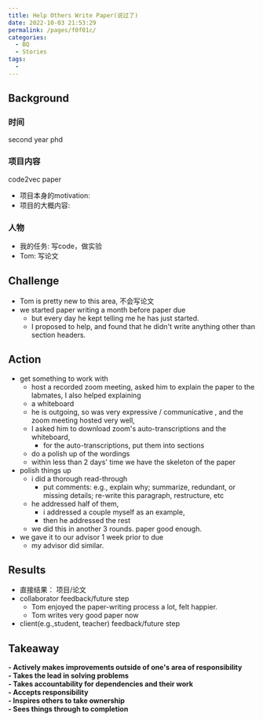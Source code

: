 ```yaml
---
title: Help Others Write Paper(说过了)
date: 2022-10-03 21:53:29
permalink: /pages/f0f01c/
categories:
  - BQ
  - Stories
tags:
  - 
---
```


## Background

### 时间
second year phd

### 项目内容
code2vec paper
- 项目本身的motivation:
- 项目的大概内容:

### 人物
- 我的任务: 写code，做实验
- Tom: 写论文

## Challenge

- Tom is pretty new to this area, 不会写论文
- we started paper writing a month before paper due
	- but every day he kept telling me he has just started. 
	- I proposed to help, and found that he didn't write anything other than section headers. 

## Action
- get something to work with
	- host a recorded zoom meeting, asked him to explain the paper to the labmates, I also helped explaining
	- a whiteboard
	- he is outgoing, so was very expressive / communicative , and the zoom meeting hosted very well, 
	- I asked him to download zoom's auto-transcriptions and the whiteboard, 
		- for the auto-transcriptions, put them into sections
	- do a polish up of the wordings
	- within less than 2 days' time we have the skeleton of the paper
- polish things up
	- i did a thorough read-through
		- put comments: e.g., explain why; summarize, redundant, or missing details; re-write this paragraph, restructure, etc
	- he addressed half of them, 
		- i addressed a couple myself as an example, 
		- then he addressed the rest
	- we did this in another 3 rounds. paper good enough. 
- we gave it to our advisor 1 week prior to due
	- my advisor did similar. 

## Results
- 直接结果： 项目/论文
- collaborator feedback/future step
	- Tom enjoyed the paper-writing process a lot, felt happier. 
	- Tom writes very good paper now
- client(e.g.,student, teacher) feedback/future step

## Takeaway

**- Actively makes improvements outside of one's area of responsibility**  
**- Takes the lead in solving problems**  
**- Takes accountability for dependencies and their work**  
**- Accepts responsibility**  
**- Inspires others to take ownership**  
**- Sees things through to completion**  